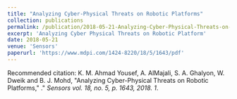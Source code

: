 ```yaml
---
title: "Analyzing Cyber-Physical Threats on Robotic Platforms"
collection: publications
permalink: /publication/2018-05-21-Analyzing-Cyber-Physical-Threats-on-Robotic-platform
excerpt: 'Analyzing Cyber Physical Threats on Robotic Platform'
date: 2018-05-21
venue: 'Sensors'
paperurl: 'https://www.mdpi.com/1424-8220/18/5/1643/pdf'
---
```




Recommended citation: K. M. Ahmad Yousef, A. AlMajali, S. A. Ghalyon, W. Dweik and B. J. Mohd, "Analyzing Cyber-Physical Threats on Robotic Platforms,"  .&quot; <i>Sensors vol. 18, no. 5, p. 1643, 2018. 1</i>.